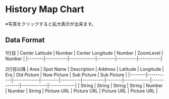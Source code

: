 History Map Chart
====

※写真をクリックすると拡大表示が出来ます。

## Data Format

1行目
| Center Latitude | Number | Center Longitude | Number | ZoomLevel | Number |
|--------|-----------|-------------|---------|----------|-----------|

2行目以降
| Area   | Spot Name | Description | Address | Latitude | Longitude | Era    | Old Picture | Now Picture | Sub Picture | Sub Picture |
|--------|-----------|-------------|---------|----------|-----------|--------|-------------|-------------|-------------|-------------|
| String | String    | String      | String  | Number   | Number    | String | Picture URL | Picture URL | Picture URL | Picture URL |

